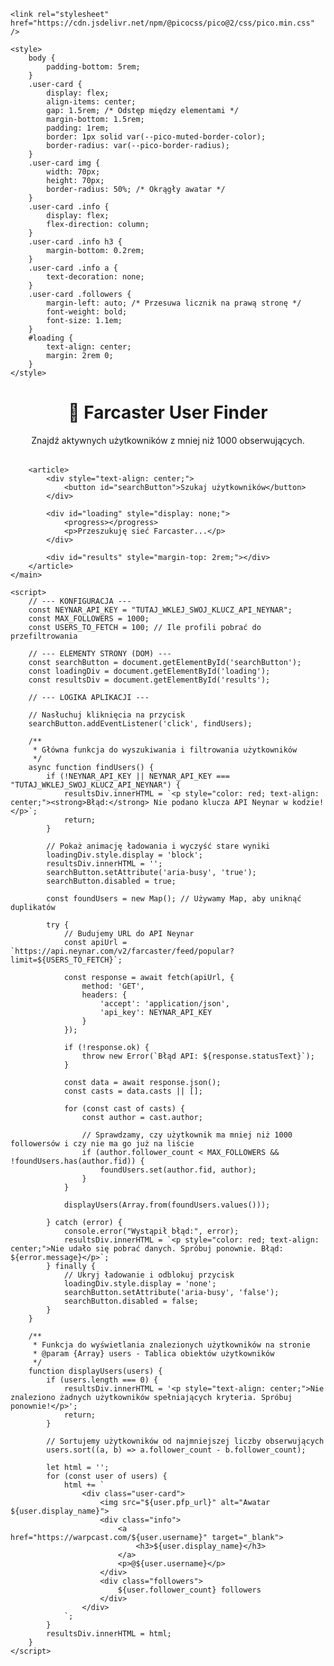 <!DOCTYPE html>
<html lang="pl">
<head>
    <meta charset="UTF-8">
    <meta name="viewport" content="width=device-width, initial-scale=1.0">
    <title>Farcaster User Finder (<1k Obserwujących)</title>
    
    <link rel="stylesheet" href="https://cdn.jsdelivr.net/npm/@picocss/pico@2/css/pico.min.css" />

    <style>
        body {
            padding-bottom: 5rem;
        }
        .user-card {
            display: flex;
            align-items: center;
            gap: 1.5rem; /* Odstęp między elementami */
            margin-bottom: 1.5rem;
            padding: 1rem;
            border: 1px solid var(--pico-muted-border-color);
            border-radius: var(--pico-border-radius);
        }
        .user-card img {
            width: 70px;
            height: 70px;
            border-radius: 50%; /* Okrągły awatar */
        }
        .user-card .info {
            display: flex;
            flex-direction: column;
        }
        .user-card .info h3 {
            margin-bottom: 0.2rem;
        }
        .user-card .info a {
            text-decoration: none;
        }
        .user-card .followers {
            margin-left: auto; /* Przesuwa licznik na prawą stronę */
            font-weight: bold;
            font-size: 1.1em;
        }
        #loading {
            text-align: center;
            margin: 2rem 0;
        }
    </style>
</head>
<body>
    <main class="container">
        <header style="text-align: center; margin: 2rem 0;">
            <h1>🚀 Farcaster User Finder</h1>
            <p>Znajdź aktywnych użytkowników z mniej niż 1000 obserwujących.</p>
        </header>

        <article>
            <div style="text-align: center;">
                <button id="searchButton">Szukaj użytkowników</button>
            </div>
            
            <div id="loading" style="display: none;">
                <progress></progress>
                <p>Przeszukuję sieć Farcaster...</p>
            </div>

            <div id="results" style="margin-top: 2rem;"></div>
        </article>
    </main>

    <script>
        // --- KONFIGURACJA ---
        const NEYNAR_API_KEY = "TUTAJ_WKLEJ_SWOJ_KLUCZ_API_NEYNAR";
        const MAX_FOLLOWERS = 1000;
        const USERS_TO_FETCH = 100; // Ile profili pobrać do przefiltrowania

        // --- ELEMENTY STRONY (DOM) ---
        const searchButton = document.getElementById('searchButton');
        const loadingDiv = document.getElementById('loading');
        const resultsDiv = document.getElementById('results');

        // --- LOGIKA APLIKACJI ---

        // Nasłuchuj kliknięcia na przycisk
        searchButton.addEventListener('click', findUsers);

        /**
         * Główna funkcja do wyszukiwania i filtrowania użytkowników
         */
        async function findUsers() {
            if (!NEYNAR_API_KEY || NEYNAR_API_KEY === "TUTAJ_WKLEJ_SWOJ_KLUCZ_API_NEYNAR") {
                resultsDiv.innerHTML = `<p style="color: red; text-align: center;"><strong>Błąd:</strong> Nie podano klucza API Neynar w kodzie!</p>`;
                return;
            }

            // Pokaż animację ładowania i wyczyść stare wyniki
            loadingDiv.style.display = 'block';
            resultsDiv.innerHTML = '';
            searchButton.setAttribute('aria-busy', 'true');
            searchButton.disabled = true;

            const foundUsers = new Map(); // Używamy Map, aby uniknąć duplikatów
            
            try {
                // Budujemy URL do API Neynar
                const apiUrl = `https://api.neynar.com/v2/farcaster/feed/popular?limit=${USERS_TO_FETCH}`;
                
                const response = await fetch(apiUrl, {
                    method: 'GET',
                    headers: {
                        'accept': 'application/json',
                        'api_key': NEYNAR_API_KEY
                    }
                });

                if (!response.ok) {
                    throw new Error(`Błąd API: ${response.statusText}`);
                }

                const data = await response.json();
                const casts = data.casts || [];

                for (const cast of casts) {
                    const author = cast.author;

                    // Sprawdzamy, czy użytkownik ma mniej niż 1000 followersów i czy nie ma go już na liście
                    if (author.follower_count < MAX_FOLLOWERS && !foundUsers.has(author.fid)) {
                        foundUsers.set(author.fid, author);
                    }
                }
                
                displayUsers(Array.from(foundUsers.values()));

            } catch (error) {
                console.error("Wystąpił błąd:", error);
                resultsDiv.innerHTML = `<p style="color: red; text-align: center;">Nie udało się pobrać danych. Spróbuj ponownie. Błąd: ${error.message}</p>`;
            } finally {
                // Ukryj ładowanie i odblokuj przycisk
                loadingDiv.style.display = 'none';
                searchButton.setAttribute('aria-busy', 'false');
                searchButton.disabled = false;
            }
        }

        /**
         * Funkcja do wyświetlania znalezionych użytkowników na stronie
         * @param {Array} users - Tablica obiektów użytkowników
         */
        function displayUsers(users) {
            if (users.length === 0) {
                resultsDiv.innerHTML = '<p style="text-align: center;">Nie znaleziono żadnych użytkowników spełniających kryteria. Spróbuj ponownie!</p>';
                return;
            }
            
            // Sortujemy użytkowników od najmniejszej liczby obserwujących
            users.sort((a, b) => a.follower_count - b.follower_count);

            let html = '';
            for (const user of users) {
                html += `
                    <div class="user-card">
                        <img src="${user.pfp_url}" alt="Awatar ${user.display_name}">
                        <div class="info">
                            <a href="https://warpcast.com/${user.username}" target="_blank">
                                <h3>${user.display_name}</h3>
                            </a>
                            <p>@${user.username}</p>
                        </div>
                        <div class="followers">
                            ${user.follower_count} followers
                        </div>
                    </div>
                `;
            }
            resultsDiv.innerHTML = html;
        }
    </script>
</body>
</html>
